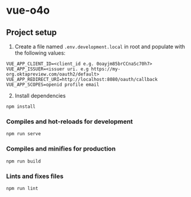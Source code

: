 # vue-o4o

## Project setup

1. Create a file named `.env.development.local` in root and populate with the following values:
```
VUE_APP_CLIENT_ID=<client_id e.g. 0oayjm85brCCnaSc70h7>
VUE_APP_ISSUER=<issuer uri. e.g https://my-org.oktapreview.com/oauth2/default>
VUE_APP_REDIRECT_URI=http://localhost:8080/oauth/callback
VUE_APP_SCOPES=openid profile email
```

2. Install dependencies
```
npm install
```

### Compiles and hot-reloads for development
```
npm run serve
```

### Compiles and minifies for production
```
npm run build
```

### Lints and fixes files
```
npm run lint
```